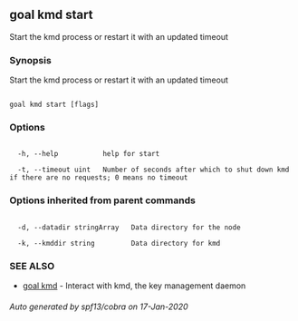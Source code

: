 ## goal kmd start



Start the kmd process or restart it with an updated timeout



### Synopsis



Start the kmd process or restart it with an updated timeout



```

goal kmd start [flags]

```



### Options



```

  -h, --help           help for start

  -t, --timeout uint   Number of seconds after which to shut down kmd if there are no requests; 0 means no timeout

```



### Options inherited from parent commands



```

  -d, --datadir stringArray   Data directory for the node

  -k, --kmddir string         Data directory for kmd

```



### SEE ALSO



* [goal kmd](../kmd/)	 - Interact with kmd, the key management daemon


###### Auto generated by spf13/cobra on 17-Jan-2020

